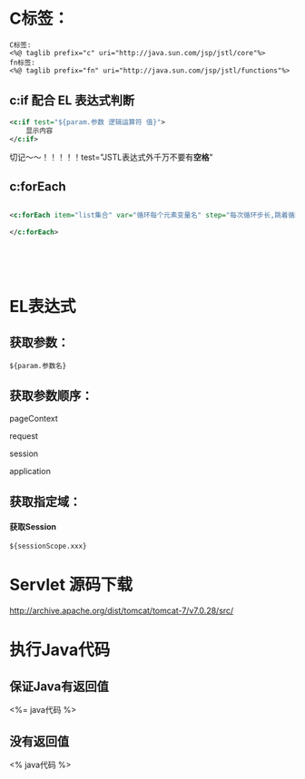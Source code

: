 

# C标签：

	C标签:
	<%@ taglib prefix="c" uri="http://java.sun.com/jsp/jstl/core"%>
	fn标签:
	<%@ taglib prefix="fn" uri="http://java.sun.com/jsp/jstl/functions"%>



## c:if 配合 EL 表达式判断

```xml
<c:if test="${param.参数 逻辑运算符 值}">
    显示内容
</c:if>
```

切记～～！！！！！test="JSTL表达式外千万不要有**空格**"

## c:forEach

```xml

<c:forEach item="list集合" var="循环每个元素变量名" step="每次循环步长,跳着循环" begin="开始位置" end="结束位置" varStatus="每次迭代信息" >
    
</c:forEach>

```





​	

​	

# EL表达式

## 获取参数：

	${param.参数名}

## 获取参数顺序：

pageContext

request

session

application

## 获取指定域：

#### 获取Session

	${sessionScope.xxx}





# Servlet 源码下载

http://archive.apache.org/dist/tomcat/tomcat-7/v7.0.28/src/



# 执行Java代码

## 保证Java有返回值

<%= java代码 %>

## 没有返回值

<% java代码 %>